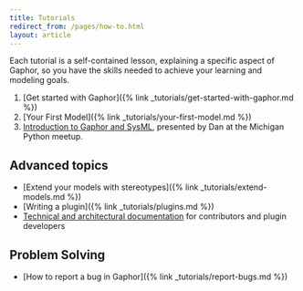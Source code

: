 ```yaml
---
title: Tutorials
redirect_from: /pages/how-to.html
layout: article
---
```


Each tutorial is a self-contained lesson, explaining a specific aspect of
Gaphor, so you have the skills needed to achieve your learning and modeling
goals.

1. [Get started with Gaphor]({% link _tutorials/get-started-with-gaphor.md %})
1. [Your First Model]({% link _tutorials/your-first-model.md %})
1. <i class="fab fa-youtube"></i> [Introduction to Gaphor and
SysML](https://www.youtube.com/watch?v=J1k9GTmYwkc), presented by Dan at the
Michigan Python meetup.


## Advanced topics

- [Extend your models with stereotypes]({% link _tutorials/extend-models.md %})
- [Writing a plugin]({% link _tutorials/plugins.md %})
- [Technical and architectural documentation](https://gaphor.readthedocs.io/)
for contributors and plugin developers

## Problem Solving

- [How to report a bug in Gaphor]({% link _tutorials/report-bugs.md %})
